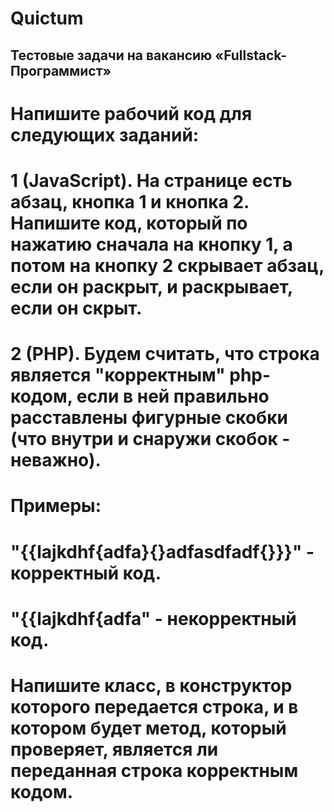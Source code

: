# Quictum
## Тестовые задачи на вакансию «Fullstack-Программист»
# Напишите рабочий код для следующих заданий:

# 1 (JavaScript). На странице есть абзац, кнопка 1 и кнопка 2. Напишите код, который по нажатию сначала на кнопку 1, а потом на кнопку 2 скрывает абзац, если он раскрыт, и раскрывает, если он скрыт.
# 2 (PHP). Будем считать, что строка является "корректным" php-кодом, если в ней правильно расставлены фигурные скобки (что внутри и снаружи скобок - неважно).
# Примеры:
# "{{lajkdhf{adfa}{}adfasdfadf{}}}" - корректный код.
# "{{lajkdhf{adfa" - некорректный код.
# Напишите класс, в конструктор которого передается строка, и в котором будет метод, который проверяет, является ли переданная строка корректным кодом.
